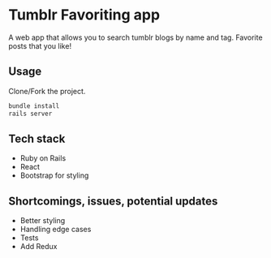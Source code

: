 # Tumblr Favoriting app

A web app that allows you to search tumblr blogs by name and tag. Favorite posts that you like!

## Usage

Clone/Fork the project. 

```ruby
bundle install
rails server
```


## Tech stack

* Ruby on Rails
* React
* Bootstrap for styling

## Shortcomings, issues, potential updates

* Better styling
* Handling edge cases
* Tests
* Add Redux
